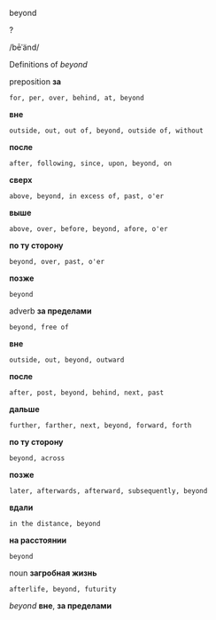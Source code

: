 beyond

?

/bēˈänd/

Definitions of _beyond_

preposition
**за**

    for, per, over, behind, at, beyond
**вне**

    outside, out, out of, beyond, outside of, without
**после**

    after, following, since, upon, beyond, on
**сверх**

    above, beyond, in excess of, past, o'er
**выше**

    above, over, before, beyond, afore, o'er
**по ту сторону**

    beyond, over, past, o'er
**позже**

    beyond

adverb
**за пределами**

    beyond, free of
**вне**

    outside, out, beyond, outward
**после**

    after, post, beyond, behind, next, past
**дальше**

    further, farther, next, beyond, forward, forth
**по ту сторону**

    beyond, across
**позже**

    later, afterwards, afterward, subsequently, beyond
**вдали**

    in the distance, beyond
**на расстоянии**

    beyond

noun
**загробная жизнь**

    afterlife, beyond, futurity

_beyond_
**вне**, **за пределами**
